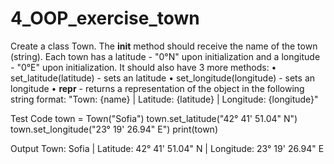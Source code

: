 # 4_OOP_exercise_town
Create a class Town. The __init__ method should receive the name of the town (string). Each town has a latitude - "0°N" upon initialization and a longitude - "0°E" upon initialization. It should also have 3 more methods:
•	set_latitude(latitude) - sets an latitude
•	set_longitude(longitude) - sets an longitude
•	__repr__ - returns a representation of the object in the following string format:
"Town: {name} | Latitude: {latitude} | Longitude: {longitude}"

Test Code
town = Town("Sofia")
town.set_latitude("42° 41\' 51.04\" N")
town.set_longitude("23° 19\' 26.94\" E")
print(town)

Output
Town: Sofia | Latitude: 42° 41' 51.04" N | Longitude: 23° 19' 26.94" E
